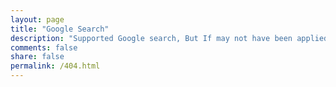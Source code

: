 ```yaml
---
layout: page
title: "Google Search"
description: "Supported Google search, But If may not have been applied yet."
comments: false
share: false
permalink: /404.html
---  
```


<script type="text/javascript">
  var GOOG_FIXURL_LANG = 'en';
  var GOOG_FIXURL_SITE = '{{ site.url }}'
</script>
<script type="text/javascript"
  src="//linkhelp.clients.google.com/tbproxy/lh/wm/fixurl.js">
</script>